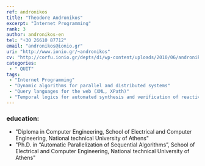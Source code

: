 ```yaml
---
ref: andronikos
title: "Theodore Andronikos"
excerpt: "Internet Programming"
rank: 3
author: andronikos-en
tel: "+30 26610 87712"
email: "andronikos@ionio.gr"
uri: "http://www.ionio.gr/~andronikos" 
cv: "http://corfu.ionio.gr/depts/di/wp-content/uploads/2010/06/andronikos_cv_gr_2015.pdf"
categories:
 - " QUIT"
tags:
 - "Internet Programming"
 - "Dynamic algorithms for parallel and distributed systems"
 - "Query languages for the web (XML, XPath)"
 - "Temporal logics for automated synthesis and verification of reactive systems"
---
```


### education: 
  - "Diploma in Computer Engineering, School of Electrical and Computer Engineering, National technical University of Athens"
  - "Ph.D. in “Automatic Parallelization of Sequential Algorithms”, School of Electrical and Computer Engineering, National technical University of Athens"
  
  
